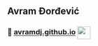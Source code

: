 ## Avram Đorđević
### 👋 [avramdj.github.io](https://avramdj.github.io) [<img align="center" src="https://pngimg.com/uploads/linkedIn/linkedIn_PNG38.png" width=30px />](https://www.linkedin.com/in/avram-djordjevic)
